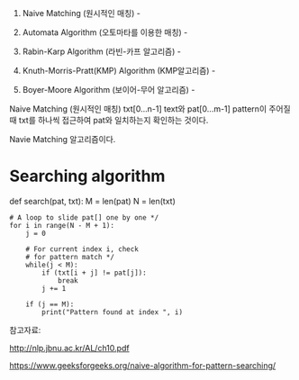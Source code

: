  

1. Naive Matching (원시적인 매칭) - 

2. Automata Algorithm (오토마타를 이용한 매칭) - 

3. Rabin-Karp Algorithm (라빈-카프 알고리즘) - 

4. Knuth-Morris-Pratt(KMP) Algorithm (KMP알고리즘) - 

5. Boyer-Moore Algorithm (보이어-무어 알고리즘) -







Naive Matching (원시적인 매칭)
txt[0...n-1] text와 pat[0...m-1] pattern이 주어질 때 txt를 하나씩 접근하여 pat와 일치하는지 확인하는 것이다. 

 

 Navie Matching 알고리즘이다. 

# Searching algorithm 
def search(pat, txt): 
    M = len(pat) 
    N = len(txt) 

    # A loop to slide pat[] one by one */ 
    for i in range(N - M + 1): 
        j = 0
          
        # For current index i, check  
        # for pattern match */ 
        while(j < M): 
            if (txt[i + j] != pat[j]): 
                break
            j += 1
      
        if (j == M):  
            print("Pattern found at index ", i) 



참고자료:

http://nlp.jbnu.ac.kr/AL/ch10.pdf

https://www.geeksforgeeks.org/naive-algorithm-for-pattern-searching/